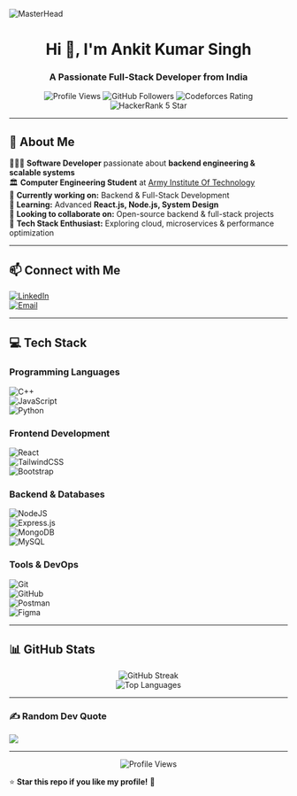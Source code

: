 ![MasterHead](https://i.postimg.cc/4yDptpGG/image-1.png)
<h1 align="center">Hi 👋, I'm Ankit Kumar Singh</h1>
<h3 align="center">A Passionate Full-Stack Developer from India</h3>

<p align="center">
  <img src="https://komarev.com/ghpvc/?username=ankit3200&label=Profile%20views&color=0e75b6&style=flat" alt="Profile Views" />
  <img src="https://img.shields.io/github/followers/ankit3200?label=Followers&style=social" alt="GitHub Followers" />
  <img src="https://img.shields.io/badge/Rating-Codeforces%201220-blue" alt="Codeforces Rating" />
  <img src="https://img.shields.io/badge/5⭐-HackerRank-brightgreen" alt="HackerRank 5 Star" />
</p>

---

## 💫 About Me  
👨🏻‍💻 **Software Developer** passionate about **backend engineering & scalable systems**  
🏛 **Computer Engineering Student** at [Army Institute Of Technology](https://www.aitpune.com/)  
🔭 **Currently working on:** Backend & Full-Stack Development  
🌱 **Learning:** Advanced **React.js, Node.js, System Design**  
👯 **Looking to collaborate on:** Open-source backend & full-stack projects  
🚀 **Tech Stack Enthusiast:** Exploring cloud, microservices & performance optimization  

---

## 📫 Connect with Me  
[![LinkedIn](https://img.shields.io/badge/linkedin-%230077B5.svg?style=for-the-badge&logo=linkedin&logoColor=white)](https://www.linkedin.com/in/ankit-kumar-singh-a9b817250/)  
[![Email](https://img.shields.io/badge/Gmail-D14836?style=for-the-badge&logo=gmail&logoColor=white)](mailto:ankit79382a@gmail.com)  
 

---

## 💻 Tech Stack  
### **Programming Languages**
![C++](https://img.shields.io/badge/c++-%2300599C.svg?style=for-the-badge&logo=c%2B%2B&logoColor=white)  
![JavaScript](https://img.shields.io/badge/javascript-%23323330.svg?style=for-the-badge&logo=javascript&logoColor=%23F7DF1E)  
![Python](https://img.shields.io/badge/python-3670A0?style=for-the-badge&logo=python&logoColor=ffdd54)  

### **Frontend Development**
![React](https://img.shields.io/badge/react-%2320232a.svg?style=for-the-badge&logo=react&logoColor=%2361DAFB)  
![TailwindCSS](https://img.shields.io/badge/tailwindcss-%2338B2AC.svg?style=for-the-badge&logo=tailwind-css&logoColor=white)  
![Bootstrap](https://img.shields.io/badge/bootstrap-%238511FA.svg?style=for-the-badge&logo=bootstrap&logoColor=white)  

### **Backend & Databases**
![NodeJS](https://img.shields.io/badge/node.js-6DA55F?style=for-the-badge&logo=node.js&logoColor=white)  
![Express.js](https://img.shields.io/badge/express.js-%23404d59.svg?style=for-the-badge&logo=express&logoColor=%2361DAFB)  
![MongoDB](https://img.shields.io/badge/MongoDB-%234ea94b.svg?style=for-the-badge&logo=mongodb&logoColor=white)  
![MySQL](https://img.shields.io/badge/mysql-4479A1.svg?style=for-the-badge&logo=mysql&logoColor=white)  

### **Tools & DevOps**
![Git](https://img.shields.io/badge/git-%23F05033.svg?style=for-the-badge&logo=git&logoColor=white)  
![GitHub](https://img.shields.io/badge/github-%23121011.svg?style=for-the-badge&logo=github&logoColor=white)  
![Postman](https://img.shields.io/badge/Postman-FF6C37?style=for-the-badge&logo=postman&logoColor=white)  
![Figma](https://img.shields.io/badge/figma-%23F24E1E.svg?style=for-the-badge&logo=figma&logoColor=white)  

---

## 📊 GitHub Stats  
<p align="center">
  <img src="https://github-readme-streak-stats.herokuapp.com/?user=ankit3200&theme=tokyonight" alt="GitHub Streak" />
  <br />
  <img src="https://github-readme-stats.vercel.app/api/top-langs/?username=ankit3200&theme=tokyonight&layout=compact" alt="Top Languages" />
</p>

---

### ✍ Random Dev Quote  
![](https://quotes-github-readme.vercel.app/api?type=horizontal&theme=tokyonight)

---

<p align="center">
  <img src="https://visitcount.itsvg.in/api?id=ankit3200&icon=3&color=1" alt="Profile Views" />
</p>

⭐ **Star this repo if you like my profile!** 🚀
